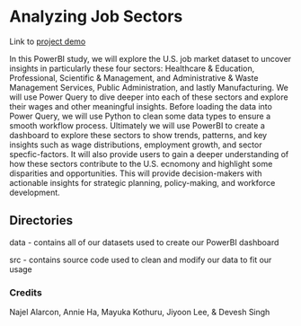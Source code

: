 # Analyzing Job Sectors

Link to [project demo](https://www.youtube.com/watch?v=RkWNNF758y0)

In this PowerBI study, we will explore the U.S. job market dataset to uncover insights in particularly these four sectors: Healthcare & Education, Professional, Scientific & Management, and Administrative & Waste Management Services, Public Administration, and lastly Manufacturing. We will use Power Query to dive deeper into each of these sectors and explore their wages and other meaningful insights. Before loading the data into Power Query, we will use Python to clean some data types to ensure a smooth workflow process. Ultimately we will use PowerBI to create a dashboard to explore these sectors to show trends, patterns, and key insights such as wage distributions, employment growth, and sector specfic-factors. It will also provide users to gain a deeper understanding of how these sectors contribute to the U.S. ecnomony and highlight some disparities and opportunities. This will provide decision-makers with actionable insights for strategic planning, policy-making, and workforce development.

## Directories

data - contains all of our datasets used to create our PowerBI dashboard

src - contains source code used to clean and modify our data to fit our usage

### Credits
Najel Alarcon, Annie Ha, Mayuka Kothuru, Jiyoon Lee, & Devesh Singh
